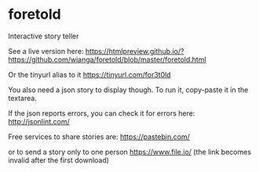 # foretold
Interactive story teller

See a live version here:
https://htmlpreview.github.io/?https://github.com/wianga/foretold/blob/master/foretold.html

Or the tinyurl alias to it
https://tinyurl.com/for3t0ld

You also need a json story to display though. To run it, copy-paste it in the textarea.


If the json reports errors, you can check it for errors here:
http://jsonlint.com/

Free services to share stories are:
https://pastebin.com/

or to send a story only to one person
https://www.file.io/
(the link becomes invalid after the first download)

